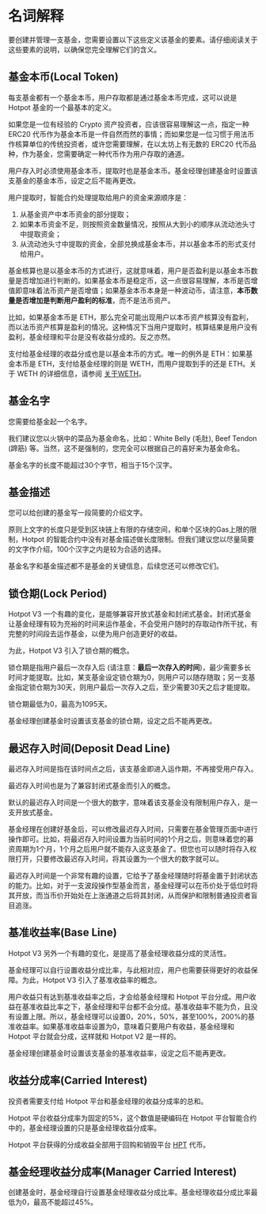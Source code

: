 # 名词解释

要创建并管理一支基金，您需要设置以下这些定义该基金的要素。请仔细阅读关于这些要素的说明，以确保您完全理解它们的含义。

## 基金本币(Local Token)

每支基金都有一个基金本币，用户存取都是通过基金本币完成，这可以说是 Hotpot 基金的一个最基本的定义。

如果您是一位有经验的 Crypto 资产投资者，应该很容易理解这一点，指定一种 ERC20 代币作为基金本币是一件自然而然的事情；而如果您是一位习惯于用法币作核算单位的传统投资者，或许您需要理解，在以太坊上有无数的 ERC20 代币品种，作为基金，您需要确定一种代币作为用户存取的通道。

用户存入时必须使用基金本币，提取时也是基金本币。基金经理创建基金时设置该支基金的基金本币，设定之后不能再更改。

用户提取时，智能合约处理提取给用户的资金来源顺序是：

1. 从基金资产中本币资金的部分提取；
2. 如果本币资金不足，则按照资金数量情况，按照从大到小的顺序从流动池头寸中提取资金；
3. 从流动池头寸中提取的资金，全部兑换成基金本币，并以基金本币的形式支付给用户。



基金核算也是以基金本币的方式进行，这就意味着，用户是否盈利是以基金本币数量是否增加进行判断的。如果基金本币是稳定币，这一点很容易理解，本币是否增值即意味着法币资产是否增值；如果基金本币本身是一种波动币，请注意，**本币数量是否增加是判断用户盈利的标准**，而不是法币资产。

比如，如果基金本币是 ETH，那么完全可能出现用户以本币资产核算没有盈利，而以法币资产核算是盈利的情况。这种情况下当用户提取时，核算结果是用户没有盈利，基金经理和平台是没有收益分成的。反之亦然。



支付给基金经理的收益分成也是以基金本币的方式。唯一的例外是 ETH：如果基金本币是 ETH，支付给基金经理的则是 WETH，而用户提取到手的还是 ETH。关于 WETH 的详细信息，请参阅 [关于WETH](./12-附录3：关于WETH.md)。

## 基金名字

您需要给基金起一个名字。

我们建议您以火锅中的菜品为基金命名，比如：White Belly (毛肚), Beef Tendon (蹄筋) 等。当然，这不是强制的，您完全可以根据自己的喜好来为基金命名。

基金名字的长度不能超过30个字节，相当于15个汉字。

## 基金描述

您可以给创建的基金写一段简要的介绍文字。

原则上文字的长度只是受到区块链上有限的存储空间，和单个区块的Gas上限的限制，Hotpot 的智能合约中没有对基金描述做长度限制。但我们建议您以尽量简要的文字作介绍，100个汉字之内是较为合适的选择。



基金名字和基金描述都不是基金的关键信息，后续您还可以修改它们。

## <span id="LockPeriod">锁仓期(Lock Period)</span>

Hotpot V3 一个有趣的变化，是能够兼容开放式基金和封闭式基金。封闭式基金让基金经理有较为充裕的时间来运作基金，不会受用户随时的存取动作所干扰，有完整的时间段去运作基金，以便为用户创造更好的收益。

为此，Hotpot V3 引入了锁仓期的概念。

锁仓期是指用户最后一次存入后 (请注意：**最后一次存入的时间**)，最少需要多长时间才能提取。比如，某支基金设定锁仓期为0，则用户可以随存随取；另一支基金指定锁仓期为30天，则用户最后一次存入之后，至少需要30天之后才能提取。

锁仓期最低为0，最高为1095天。

基金经理创建基金时设置该支基金的锁仓期，设定之后不能再更改。

## 最迟存入时间(Deposit Dead Line)

最迟存入时间是指在该时间点之后，该支基金即进入运作期，不再接受用户存入。

最迟存入时间也是为了兼容封闭式基金而引入的概念。

默认的最迟存入时间是一个很大的数字，意味着该支基金没有限制用户存入，是一支开放式基金。



基金经理在创建好基金后，可以修改最迟存入时间，只需要在基金管理页面中进行操作即可。比如，将最迟存入时间设置为当前时间的1个月之后，则意味着您的募资周期为1个月，1个月之后用户就不能存入这支基金了。但您也可以随时将存入权限打开，只要修改最迟存入时间，将其设置为一个很大的数字就可以。



最迟存入时间是一个非常有趣的设置，它给予了基金经理随时将基金置于封闭状态的能力。比如，对于一支波段操作型基金而言，基金经理可以在币价处于低位时将其开放，而当币价开始处在上涨通道之后将其封闭，从而保护和限制普通投资者盲目追涨。

## 基准收益率(Base Line)

Hotpot V3 另外一个有趣的变化，是提高了基金经理收益分成的灵活性。

基金经理可以自行设置收益分成比率，与此相对应，用户也需要获得更好的收益保障。为此，Hotpot V3 引入了基准收益率的概念。

用户收益只有达到基准收益率之后，才会给基金经理和 Hotpot 平台分成。用户收益在基准收益比率之下，基金经理和平台都不会分成。基准收益率不能为负，且没有设置上限。所以，基金经理可以设置0，20%，50%，甚至100%，200%的基准收益率。如果基准收益率设置为0，意味着只要用户有收益，基金经理和 Hotpot 平台就会分成，这样就和 Hotpot V2 是一样的。



基金经理创建基金时设置该支基金的基准收益率，设定之后不能再更改。

## 收益分成率(Carried Interest)

投资者需要支付给 Hotpot 平台和基金经理的收益分成率的总和。

Hotpot 平台收益分成率为固定的5%，这个数值是硬编码在 Hotpot 平台智能合约中的，基金经理设置的只是基金经理收益分成率。

Hotpot 平台获得的分成收益全部用于回购和销毁平台 [HPT](https://etherscan.io/token/0x615d8e5e1344b36a95f6ecd8e6cda020e84dc25b) 代币。

## 基金经理收益分成率(Manager Carried Interest)

创建基金时，基金经理自行设置基金经理收益分成比率。基金经理收益分成比率最低为0，最高不能超过45%。



